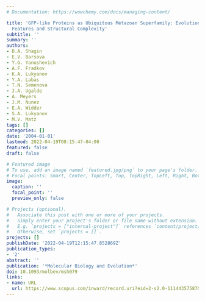 ```yaml
---
# Documentation: https://wowchemy.com/docs/managing-content/

title: 'GFP-like Proteins as Ubiquitous Metazoan Superfamily: Evolution of Functional
  Features and Structural Complexity'
subtitle: ''
summary: ''
authors:
- D.A. Shagin
- E.V. Barsova
- Y.G. Yanushevich
- A.F. Fradkov
- K.A. Lukyanov
- Y.A. Labas
- T.N. Semenova
- J.A. Ugalde
- A. Meyers
- J.M. Nunez
- E.A. Widder
- S.A. Lukyanov
- M.V. Matz
tags: []
categories: []
date: '2004-01-01'
lastmod: 2022-04-19T08:15:47-04:00
featured: false
draft: false

# Featured image
# To use, add an image named `featured.jpg/png` to your page's folder.
# Focal points: Smart, Center, TopLeft, Top, TopRight, Left, Right, BottomLeft, Bottom, BottomRight.
image:
  caption: ''
  focal_point: ''
  preview_only: false

# Projects (optional).
#   Associate this post with one or more of your projects.
#   Simply enter your project's folder or file name without extension.
#   E.g. `projects = ["internal-project"]` references `content/project/deep-learning/index.md`.
#   Otherwise, set `projects = []`.
projects: []
publishDate: '2022-04-19T12:15:47.852869Z'
publication_types:
- '2'
abstract: ''
publication: '*Molecular Biology and Evolution*'
doi: 10.1093/molbev/msh079
links:
- name: URL
  url: https://www.scopus.com/inward/record.uri?eid=2-s2.0-11144357587&doi=10.1093%2fmolbev%2fmsh079&partnerID=40&md5=d06d41ffb947aa5deff256a1d24a0971
---
```

